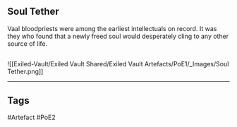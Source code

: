 ## Soul Tether
Vaal bloodpriests were among the earliest intellectuals on record.
It was they who found that a newly freed soul would
desperately cling to any other source of life.
##
![[Exiled-Vault/Exiled Vault Shared/Exiled Vault Artefacts/PoE1/_Images/Soul Tether.png]]

---
## Tags
#Artefact
#PoE2